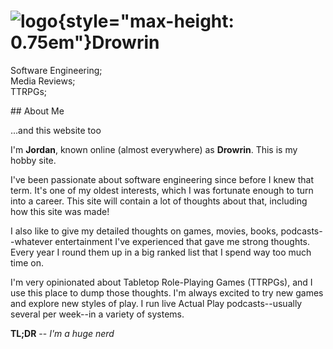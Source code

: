 <hgroup>

# ![](/favicon.svg "logo"){style="max-height: 0.75em"}Drowrin

Software Engineering;  
Media Reviews;  
TTRPGs;

</hgroup>

<section>
<hgroup>
## About Me

...and this website too

</hgroup>

I'm **Jordan**, known online (almost everywhere) as **Drowrin**.
This is my hobby site.

I've been passionate about software engineering since before I knew that term.
It's one of my oldest interests, which I was fortunate enough to turn into a
career. This site will contain a lot of thoughts about that, including how this
site was made!

I also like to give my detailed thoughts on games, movies, books,
podcasts--whatever entertainment I've experienced that gave me strong thoughts.
Every year I round them up in a big ranked list that I spend way too much time
on.

I'm very opinionated about Tabletop Role-Playing Games (TTRPGs), and I use this
place to dump those thoughts. I'm always excited to try new games and explore
new styles of play. I run live Actual Play podcasts--usually several per
week--in a variety of systems.

**TL;DR** -- _I'm a huge nerd_

</section>
